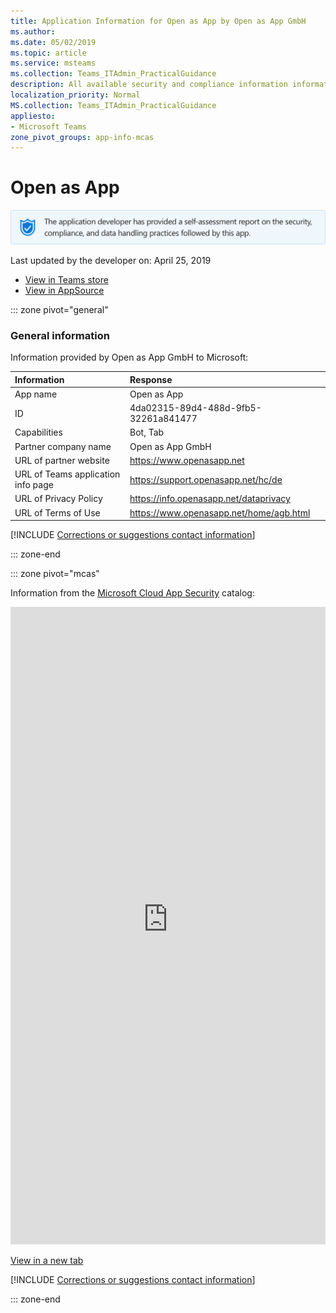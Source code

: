 ```yaml
---
title: Application Information for Open as App by Open as App GmbH
ms.author: 
ms.date: 05/02/2019
ms.topic: article
ms.service: msteams
ms.collection: Teams_ITAdmin_PracticalGuidance
description: All available security and compliance information information for Open as App, its data handling policies, its Microsoft Cloud App Security app catalog information, and security/compliance information in the CSA STAR registry.
localization_priority: Normal
MS.collection: Teams_ITAdmin_PracticalGuidance
appliesto:
- Microsoft Teams
zone_pivot_groups: app-info-mcas
---
```

# Open as App

<p></p><img alt="Self-attestation logo" src="./images/attested.png" width="650"/>
<p>Last updated by the developer on: April 25, 2019</p>

* <a href="https://teams.microsoft.com/l/app/4da02315-89d4-488d-9fb5-32261a841477" target="_blank">View in Teams store</a>
* <a href="https://appsource.microsoft.com/en-us/product/office/WA104381979" target="_blank">View in AppSource</a>

::: zone pivot="general"

### General information

Information provided by Open as App GmbH to Microsoft:

| **Information** | **Response** |
|:----------------|:-------------|
| App name | Open as App |
| ID | 4da02315-89d4-488d-9fb5-32261a841477 |
| Capabilities | Bot, Tab |
| Partner company name | Open as App GmbH |
| URL of partner website | <https://www.openasapp.net> |
| URL of Teams application info page | <https://support.openasapp.net/hc/de> |
| URL of Privacy Policy | <https://info.openasapp.net/dataprivacy> |
| URL of Terms of Use | <https://www.openasapp.net/home/agb.html> |

 [!INCLUDE [Corrections or suggestions contact information](./includes/corrections-or-suggestions.md)]

::: zone-end


::: zone pivot="mcas"

Information from the [Microsoft Cloud App Security](https://www.microsoft.com/en-us/enterprise-mobility-security/cloud-app-security) catalog:

<iframe height='1020' title='Microsoft Cloud App Security Information' src='https://3ca685143b5b46b4b0e5266dadf2e97c.codepen.website/#/dashboard/35673' frameborder='no'  style='width: 100%;'></iframe>

<a href="https://3ca685143b5b46b4b0e5266dadf2e97c.codepen.website/#/dashboard/35673" target="_blank">View in a new tab</a>

[!INCLUDE [Corrections or suggestions contact information](./includes/corrections-or-suggestions.md)]

::: zone-end

